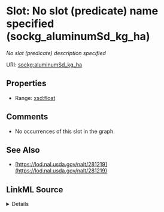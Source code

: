 

# Slot: No slot (predicate) name specified (sockg_aluminumSd_kg_ha)


_No slot (predicate) description specified_







URI: [sockg:aluminumSd_kg_ha](https://idir.uta.edu/sockg-ontology/docs/aluminumSd_kg_ha)



<!-- no inheritance hierarchy -->








## Properties

* Range: [xsd:float](http://www.w3.org/2001/XMLSchema#float)





## Comments

* No occurrences of this slot in the graph.

## See Also

* [https://lod.nal.usda.gov/nalt/281219](https://lod.nal.usda.gov/nalt/281219)



## LinkML Source

<details>

```yaml
name: sockg_aluminumSd_kg_ha
description: No slot (predicate) description specified
title: No slot (predicate) name specified
comments:
- No occurrences of this slot in the graph.
from_schema: soc-kg
see_also:
- https://lod.nal.usda.gov/nalt/281219
rank: 1000
domain: sockg_WindErosionArea
slot_uri: sockg:aluminumSd_kg_ha
alias: sockg_aluminumSd_kg_ha
range: float

```
</details>